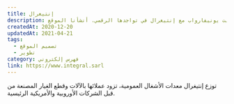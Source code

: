 ```yaml
---
title: إنتيغرال
description: تعاونت يونيفارواب مع إنتيغرال في تواجدها الرقمي. أنشأنا الموقع.
createdAt: 2020-12-20
updatedAt: 2021-04-21
tags:
  - تصميم الموقع
  - تطوير
category: فهرس إلكتروني
link: https://www.integral.sarl
---
```


توزع إنتيغرال معدات الأشغال العمومية، تزود عملائها بالآلات وقطع الغيار المصنعة من قبل الشركات الأوروبية والأمريكية الرئيسية.
